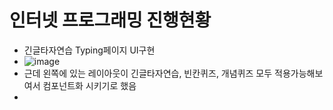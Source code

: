# 인터넷 프로그래밍 진행현황
- 긴글타자연습 Typing페이지 UI구현
- ![image](https://github.com/ChaeDoll/TIL/assets/108540812/ded08f82-cc66-48dd-b3af-294b8115cd5b)
- 근데 왼쪽에 있는 레이아웃이 긴글타자연습, 빈칸퀴즈, 개념퀴즈 모두 적용가능해보여서 컴포넌트화 시키기로 했음
- 
